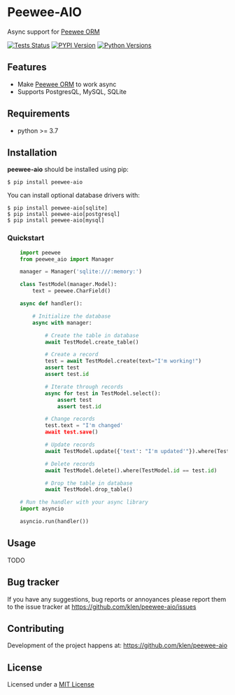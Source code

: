 # Peewee-AIO

Async support for [Peewee ORM](https://github.com/coleifer/peewee)

[![Tests Status](https://github.com/klen/peewee-aio/workflows/tests/badge.svg)](https://github.com/klen/peewee-aio/actions)
[![PYPI Version](https://img.shields.io/pypi/v/peewee-aio)](https://pypi.org/project/peewee-aio/)
[![Python Versions](https://img.shields.io/pypi/pyversions/peewee-aio)](https://pypi.org/project/peewee-aio/)

## Features

* Make [Peewee ORM](https://github.com/coleifer/peewee) to work async
* Supports PostgresQL, MySQL, SQLite

## Requirements

* python >= 3.7

## Installation

**peewee-aio** should be installed using pip:

```shell
$ pip install peewee-aio
```

You can install optional database drivers with:

```shell
$ pip install peewee-aio[sqlite]
$ pip install peewee-aio[postgresql]
$ pip install peewee-aio[mysql]
```

### Quickstart

```python
    import peewee
    from peewee_aio import Manager

    manager = Manager('sqlite:///:memory:')

    class TestModel(manager.Model):
        text = peewee.CharField()

    async def handler():

        # Initialize the database
        async with manager:

            # Create the table in database
            await TestModel.create_table()

            # Create a record
            test = await TestModel.create(text="I'm working!")
            assert test
            assert test.id

            # Iterate through records
            async for test in TestModel.select():
                assert test
                assert test.id

            # Change records
            test.text = "I'm changed'
            await test.save()

            # Update records
            await TestModel.update({'text': "I'm updated'"}).where(TestModel.id == test.id)

            # Delete records
            await TestModel.delete().where(TestModel.id == test.id)

            # Drop the table in database
            await TestModel.drop_table()

    # Run the handler with your async library
    import asyncio

    asyncio.run(handler())
```

## Usage

TODO

## Bug tracker

If you have any suggestions, bug reports or annoyances please report them to
the issue tracker at https://github.com/klen/peewee-aio/issues


## Contributing

Development of the project happens at: https://github.com/klen/peewee-aio


## License

Licensed under a [MIT License](http://opensource.org/licenses/MIT)
